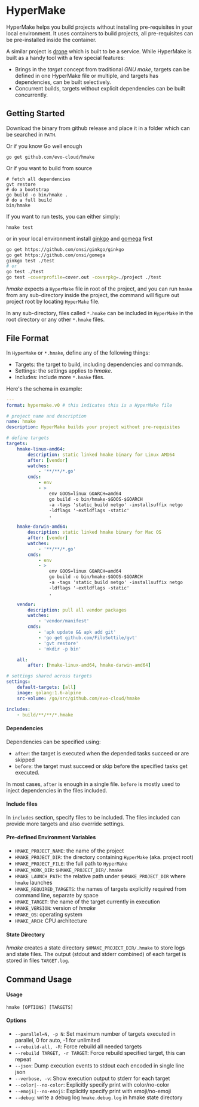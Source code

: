 # HyperMake

HyperMake helps you build projects without installing pre-requisites in your
local environment.
It uses containers to build projects, all pre-requisites can be pre-installed
inside the container.

A similar project is [drone](http://readme.drone.io) which is built to be a service.
While HyperMake is built as a handy tool with a few special features:

- Brings in the _target_ concept from traditional _GNU make_,
  targets can be defined in one HyperMake file or multiple,
  and targets has dependencies, can be built selectively.
- Concurrent builds, targets without explicit dependencies can be built concurrently.

## Getting Started

Download the binary from github release and place it in a folder which can be
searched in `PATH`.

Or if you know Go well enough

```
go get github.com/evo-cloud/hmake
```

Or if you want to build from source

```
# fetch all dependencies
gvt restore
# do a bootstrap
go build -o bin/hmake .
# do a full build
bin/hmake
```

If you want to run tests, you can either simply:

```
hmake test
```

or in your local environment install
[ginkgo](https://github.com/onsi/ginkgo) and
[gomega](https://github.com/onsi/gomega) first

```bash
go get https://github.com/onsi/ginkgo/ginkgo
go get https://github.com/onsi/gomega
ginkgo test ./test
# or
go test ./test
go test -coverprofile=cover.out -coverpkg=./project ./test
```

_hmake_ expects a `HyperMake` file in root of the project,
and you can run `hmake` from any sub-directory inside the project,
the command will figure out project root by locating `HyperMake` file.

In any sub-directory, files called `*.hmake` can be included in `HyperMake` in
the root directory or any other `*.hmake` files.

## File Format

In `HyperMake` or `*.hmake`, define any of the following things:

- Targets: the target to build, including dependencies and commands.
- Settings: the settings applies to _hmake_.
- Includes: include more `*.hmake` files.

Here's the schema in example:

```yaml
---
format: hypermake.v0 # this indicates this is a HyperMake file

# project name and description
name: hmake
description: HyperMake builds your project without pre-requisites

# define targets
targets:
    hmake-linux-amd64:
        description: static linked hmake binary for Linux AMD64
        after: [vendor]
        watches:
            - '**/**/*.go'
        cmds:
            - env
            - >
                env GOOS=linux GOARCH=amd64
                go build -o bin/hmake-$GOOS-$GOARCH
                -a -tags 'static_build netgo' -installsuffix netgo
                -ldflags '-extldflags -static'
                .

    hmake-darwin-amd64:
        description: static linked hmake binary for Mac OS
        after: [vendor]
        watches:
            - '**/**/*.go'
        cmds:
            - env
            - >
                env GOOS=linux GOARCH=amd64
                go build -o bin/hmake-$GOOS-$GOARCH
                -a -tags 'static_build netgo' -installsuffix netgo
                -ldflags '-extldflags -static'
                .

    vendor:
        description: pull all vendor packages
        watches:
            - 'vendor/manifest'
        cmds:
            - 'apk update && apk add git'
            - 'go get github.com/FiloSottile/gvt'
            - 'gvt restore'
            - 'mkdir -p bin'

    all:
        after: [hmake-linux-amd64, hmake-darwin-amd64]

# settings shared across targets
settings:
    default-targets: [all]
    image: golang:1.6-alpine
    src-volume: /go/src/github.com/evo-cloud/hmake

includes:
    - build/**/**/*.hmake
```

#### Dependencies

Dependencies can be specified using:

- `after`: the target is executed when the depended tasks succeed or are skipped
- `before`: the target must succeed or skip before the specified tasks get executed.

In most cases, `after` is enough in a single file.
`before` is mostly used to inject dependencies in the files included.

#### Include files

In `includes` section, specify files to be included.
The files included can provide more targets and also override settings.

#### Pre-defined Environment Variables

- `HMAKE_PROJECT_NAME`: the name of the project
- `HMAKE_PROJECT_DIR`: the directory containing `HyperMake` (aka. project root)
- `HMAKE_PROJECT_FILE`: the full path to `HyperMake`
- `HMAKE_WORK_DIR`: `$HMAKE_PROJECT_DIR/.hmake`
- `HMAKE_LAUNCH_PATH`: the relative path under `$HMAKE_PROJECT_DIR` where `hmake` launches
- `HMAKE_REQUIRED_TARGETS`: the names of targets explicitly required from command line, separate by space
- `HMAKE_TARGET`: the name of the target currently in execution
- `HMAKE_VERSION`: version of _hmake_
- `HMAKE_OS`: operating system
- `HMAKE_ARCH`: CPU architecture

#### State Directory

_hmake_ creates a state directory `$HMAKE_PROJECT_DIR/.hmake` to store logs and state files.
The output (stdout and stderr combined) of each target is stored in files `TARGET.log`.

## Command Usage

#### Usage

```
hmake [OPTIONS] [TARGETS]
```

#### Options

- `--parallel=N, -p N`: Set maximum number of targets executed in parallel, 0 for auto, -1 for unlimited
- `--rebuild-all, -R`: Force rebuild all needed targets
- `--rebuild TARGET, -r TARGET`: Force rebuild specified target, this can repeat
- `--json`: Dump execution events to stdout each encoded in single line json
- `--verbose, -v`: Show execution output to stderr for each target
- `--color|--no-color`: Explicitly specify print with color/no-color
- `--emoji|--no-emoji`: Explicitly specify print with emoji/no-emoji
- `--debug`: write a debug log `hmake.debug.log` in hmake state directory
